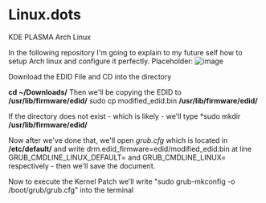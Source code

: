 # Linux.dots
KDE PLASMA Arch Linux



In the following repository I'm going to explain to my future self how to setup Arch linux and configure it perfectly.
Placeholder:
![image](https://github.com/martinjrrr/Linux.dots/assets/91160845/9085edc8-8a07-46fd-9cf8-0c71aa05d8d5)

Download the EDID File and CD into the directory

**cd ~/Downloads/**
Then we'll be copying the EDID to **/usr/lib/firmware/edid/**
sudo cp modified_edid.bin **/usr/lib/firmware/edid/**

If the directory does not exist - which is likely - we'll type *sudo mkdir **/usr/lib/firmware/edid/**

Now after we've done that, we'll open *grub.cfg* which is located in **/etc/default/** and write drm.edid_firmware=edid/modified_edid.bin 
at line GRUB_CMDLINE_LINUX_DEFAULT= and GRUB_CMDLINE_LINUX= respectively - then we'll save the document.

Now to execute the Kernel Patch we'll write "sudo grub-mkconfig -o /boot/grub/grub.cfg" into the terminal
